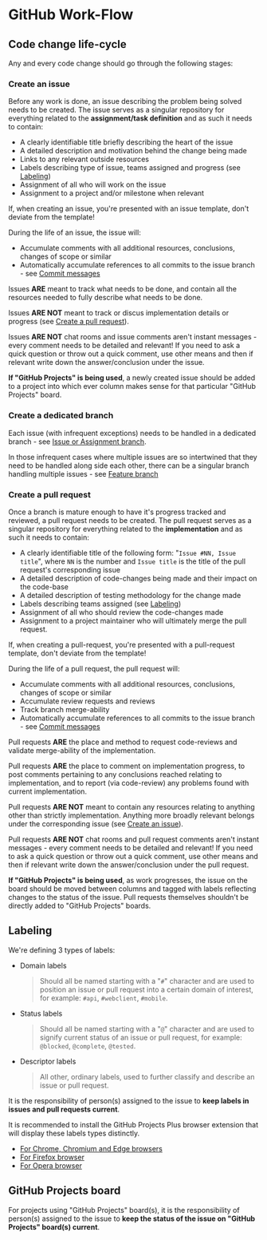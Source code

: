 # GitHub Work-Flow

## Code change life-cycle

Any and every code change should go through the following stages:

### Create an issue

Before any work is done, an issue describing the problem being solved needs to be created. The issue serves as a singular repository for everything related to the **assignment/task definition** and as such it needs to contain:

- A clearly identifiable title briefly describing the heart of the issue
- A detailed description and motivation behind the change being made
- Links to any relevant outside resources
- Labels describing type of issue, teams assigned and progress (see [Labeling](#labeling))
- Assignment of all who will work on the issue
- Assignment to a project and/or milestone when relevant

If, when creating an issue, you're presented with an issue template, don't deviate from the template!

During the life of an issue, the issue will:

- Accumulate comments with all additional resources, conclusions, changes of scope or similar
- Automatically accumulate references to all commits to the issue branch - see [Commit messages](#commit-messages)

Issues **ARE** meant to track what needs to be done, and contain all the resources needed to fully describe what needs to be done.

Issues **ARE NOT** meant to track or discus implementation details or progress (see [Create a pull request](#create-a-pull-request)).

Issues **ARE NOT** chat rooms and issue comments aren't instant messages - every comment needs to be detailed and relevant! If you need to ask a quick question or throw out a quick comment, use other means and then if relevant write down the answer/conclusion under the issue.

**If "GitHub Projects" is being used**, a newly created issue should be added to a project into which ever column makes sense for that particular "GitHub Projects" board.

### Create a dedicated branch

Each issue (with infrequent exceptions) needs to be handled in a dedicated branch - see [Issue or Assignment branch](#issue-or-assignment-branch).

In those infrequent cases where multiple issues are so intertwined that they need to be handled along side each other, there can be a singular branch handling multiple issues - see [Feature branch](#feature-branch)

### Create a pull request

Once a branch is mature enough to have it's progress tracked and reviewed, a pull request needs to be created. The pull request serves as a singular repository for everything related to the **implementation** and as such it needs to contain:

- A clearly identifiable title of the following form: "`Issue #NN, Issue title`", where `NN` is the number and `Issue title` is the title of the pull request's corresponding issue
- A detailed description of code-changes being made and their impact on the code-base
- A detailed description of testing methodology for the change made
- Labels describing teams assigned (see [Labeling](#labeling))
- Assignment of all who should review the code-changes made
- Assignment to a project maintainer who will ultimately merge the pull request.

If, when creating a pull-request, you're presented with a pull-request template, don't deviate from the template!

During the life of a pull request, the pull request will:

- Accumulate comments with all additional resources, conclusions, changes of scope or similar
- Accumulate review requests and reviews
- Track branch merge-ability
- Automatically accumulate references to all commits to the issue branch - see [Commit messages](#commit-messages)

Pull requests **ARE** the place and method to request code-reviews and validate merge-ability of the implementation.

Pull requests **ARE** the place to comment on implementation progress, to post comments pertaining to any conclusions reached relating to implementation, and to report (via code-review) any problems found with current implementation.

Pull requests **ARE NOT** meant to contain any resources relating to anything other than strictly implementation. Anything more broadly relevant belongs under the corresponding issue (see [Create an issue](#create-an-issue)).

Pull requests **ARE NOT** chat rooms and pull request comments aren't instant messages - every comment needs to be detailed and relevant! If you need to ask a quick question or throw out a quick comment, use other means and then if relevant write down the answer/conclusion under the pull request.

**If "GitHub Projects" is being used**, as work progresses, the issue on the board should be moved between columns and tagged with labels reflecting changes to the status of the issue. Pull requests themselves shouldn't be directly added to "GitHub Projects" boards.

## Labeling

We're defining 3 types of labels:

- Domain labels

  > Should all be named starting with a "`#`" character and are used to position an issue or pull request into a certain domain of interest, for example: `#api`, `#webclient`, `#mobile`.

- Status labels

  > Should all be named starting with a "`@`" character and are used to signify current status of an issue or pull request, for example: `@blocked`, `@complete`, `@tested`.

- Descriptor labels

  > All other, ordinary labels, used to further classify and describe an issue or pull request.

It is the responsibility of person(s) assigned to the issue to **keep labels in issues and pull requests current**.

It is recommended to install the GitHub Projects Plus browser extension that will display these labels types distinctly.

- [For Chrome, Chromium and Edge browsers](https://chrome.google.com/webstore/detail/github-projects-plus/pkkhkgaamkjaepakanehpgbifoljadnl)
- [For Firefox browser](https://addons.mozilla.org/en-US/firefox/addon/github-projects-plus/)
- [For Opera browser](https://addons.opera.com/en/extensions/details/github-projects-plus/)

## GitHub Projects board

For projects using "GitHub Projects" board(s), it is the responsibility of person(s) assigned to the issue to **keep the status of the issue on "GitHub Projects" board(s) current**.
